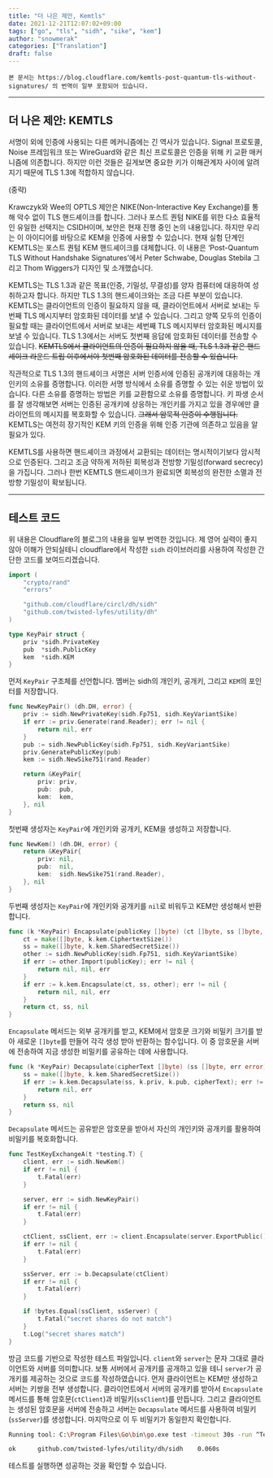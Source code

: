 ```yaml
---
title: "더 나은 제안, Kemtls"
date: 2021-12-21T12:07:02+09:00
tags: ["go", "tls", "sidh", "sike", "kem"]
author: "snowmerak"
categories: ["Translation"]
draft: false
---
```


`본 문서는 https://blog.cloudflare.com/kemtls-post-quantum-tls-without-signatures/ 의 번역이 일부 포함되어 있습니다.`

***

## 더 나은 제안: KEMTLS

서명이 외에 인증에 사용되는 다른 메커니즘에는 긴 역사가 있습니다. Signal 프로토콜, Noise 프레임워크 또는 WireGuard와 같은 최신 프로토콜은 인증을 위해 키 교환 매커니즘에 의존합니다. 하지만 이런 것들은 길게보면 중요한 키가 이해관계자 사이에 알려지기 때문에 TLS 1.3에 적합하지 않습니다.

(중략)

Krawczyk와 Wee의 OPTLS 제안은 NIKE(Non-Interactive Key Exchange)를 통해 악수 없이 TLS 핸드셰이크를 합니다. 그러나 포스트 퀀텀 NIKE를 위한 다소 효율적인 유일한 선택지는 CSIDH이며, 보안은 현재 진행 중인 논의 내용입니다. 하지만 우리는 이 아이디어를 바탕으로 KEM을 인증에 사용할 수 있습니다. 현재 실험 단계인 KEMTLS는 포스트 퀀텀 KEM 핸드셰이크를 대체합니다. 이 내용은 ‘Post-Quantum TLS Without Handshake Signatures’에서 Peter Schwabe, Douglas Stebila 그리고 Thom Wiggers가 디자인 및 소개했습니다.

KEMTLS는 TLS 1.3과 같은 목표(인증, 기밀성, 무결성)를 양자 컴퓨터에 대응하여 성취하고자 합니다. 하지만 TLS 1.3의 핸드셰이크와는 조금 다른 부분이 있습니다. KEMTLS는 클라이언트의 인증이 필요하지 않을 때, 클라이언트에서 서버로 보내는 두번째 TLS 메시지부터 암호화된 데이터를 보낼 수 있습니다. 그리고 양쪽 모두의 인증이 필요할 때는 클라이언트에서 서버로 보내는 세번째 TLS 메시지부터 암호화된 메시지를 보낼 수 있습니다. TLS 1.3에서는 서버도 첫번째 응답에 암호화된 데이터를 전송할 수 있습니다. ~~KEMTLS에서 클라이언트의 인증이 필요하지 않을 때, TLS 1.3과 같은 핸드셰이크 라운드 트립 이후에서야 첫번째 암호화된 데이터를 전송할 수 있습니다.~~

직관적으로 TLS 1.3의 핸드셰이크 서명은 서버 인증서에 인증된 공개키에 대응하는 개인키의 소유를 증명합니다. 이러한 서명 방식에서 소유를 증명할 수 있는 쉬운 방법이 있습니다. 다른 소유를 증명하는 방법은 키를 교환함으로 소유를 증명합니다. 키 파생 순서를 잘 생각해보면 서버는 인증된 공개키에 상응하는 개인키를 가지고 있을 경우에만 클라이언트의 메시지를 복호화할 수 있습니다. ~~그래서 암묵적 인증이 수행됩니다.~~ KEMTLS는 여전히 장기적인 KEM 키의 인증을 위해 인증 기관에 의존하고 있음을 알 필요가 있다. 

KEMTLS를 사용하면 핸드셰이크 과정에서 교환되는 데이터는 명시적이기보다 암시적으로 인증된다. 그리고 조금 약하게 저하된 회복성과 전방향 기밀성(forward secrecy)을 가집니다. 그러나 한번 KEMTLS 핸드셰이크가 완료되면 회복성의 완전한 소멸과 전방향 기밀성이 확보됩니다.

***

## 테스트 코드

위 내용은 Cloudflare의 블로그의 내용을 일부 번역한 것입니다. 제 영어 실력이 좋지 않아 이해가 안되실테니 cloudflare에서 작성한 `sidh` 라이브러리를 사용하여 작성한 간단한 코드를 보여드리겠습니다.

```go
import (
	"crypto/rand"
	"errors"

	"github.com/cloudflare/circl/dh/sidh"
	"github.com/twisted-lyfes/utility/dh"
)

type KeyPair struct {
	priv *sidh.PrivateKey
	pub  *sidh.PublicKey
	kem  *sidh.KEM
}
```

먼저 `KeyPair` 구조체를 선언합니다. 멤버는 sidh의 개인키, 공개키, 그리고 `KEM`의 포인터를 저장합니다.

```go
func NewKeyPair() (dh.DH, error) {
	priv := sidh.NewPrivateKey(sidh.Fp751, sidh.KeyVariantSike)
	if err := priv.Generate(rand.Reader); err != nil {
		return nil, err
	}
	pub := sidh.NewPublicKey(sidh.Fp751, sidh.KeyVariantSike)
	priv.GeneratePublicKey(pub)
	kem := sidh.NewSike751(rand.Reader)

	return &KeyPair{
		priv: priv,
		pub:  pub,
		kem:  kem,
	}, nil
}
```

첫번째 생성자는 `KeyPair`에 개인키와 공개키, KEM을 생성하고 저장합니다.

```go
func NewKem() (dh.DH, error) {
	return &KeyPair{
		priv: nil,
		pub:  nil,
		kem:  sidh.NewSike751(rand.Reader),
	}, nil
}
```

두번째 생성자는 `KeyPair`에 개인키와 공개키를 `nil`로 비워두고 KEM만 생성해서 반환합니다.

```go
func (k *KeyPair) Encapsulate(publicKey []byte) (ct []byte, ss []byte, err error) {
	ct = make([]byte, k.kem.CiphertextSize())
	ss = make([]byte, k.kem.SharedSecretSize())
	other := sidh.NewPublicKey(sidh.Fp751, sidh.KeyVariantSike)
	if err := other.Import(publicKey); err != nil {
		return nil, nil, err
	}
	if err := k.kem.Encapsulate(ct, ss, other); err != nil {
		return nil, nil, err
	}
	return ct, ss, nil
}
```

`Encapsulate` 메서드는 외부 공개키를 받고, KEM에서 암호문 크기와 비밀키 크기를 받아 새로운 `[]byte`를 만들어 각각 생성 받아 반환하는 함수입니다. 이 중 암호문을 서버에 전송하여 지금 생성한 비밀키를 공유하는 데에 사용합니다.

```go
func (k *KeyPair) Decapsulate(cipherText []byte) (ss []byte, err error) {
	ss = make([]byte, k.kem.SharedSecretSize())
	if err := k.kem.Decapsulate(ss, k.priv, k.pub, cipherText); err != nil {
		return nil, err
	}
	return ss, nil
}
```

`Decapsulate` 메서드는 공유받은 암호문을 받아서 자신의 개인키와 공개키를 활용하여 비밀키를 복호화합니다.

```go
func TestKeyExchangeA(t *testing.T) {
	client, err := sidh.NewKem()
	if err != nil {
		t.Fatal(err)
	}

	server, err := sidh.NewKeyPair()
	if err != nil {
		t.Fatal(err)
	}

	ctClient, ssClient, err := client.Encapsulate(server.ExportPublic())
	if err != nil {
		t.Fatal(err)
	}

	ssServer, err := b.Decapsulate(ctClient)
	if err != nil {
		t.Fatal(err)
	}

	if !bytes.Equal(ssClient, ssServer) {
		t.Fatal("secret shares do not match")
	}
	t.Log("secret shares match")
}
```

방금 코드를 기반으로 작성한 테스트 파일입니다. `client`와 `server`는 문자 그대로 클라이언트와 서버를 의미합니다. 보통 서버에서 공개키를 공개하고 있을 테니 `server`가 공개키를 제공하는 것으로 코드를 작성하였습니다. 먼저 클라이언트는 KEM만 생성하고 서버는 키쌍을 전부 생성합니다. 클라이언트에서 서버의 공개키를 받아서 `Encapsulate` 메서드를 통해 암호문(`ctClient`)과 비밀키(`ssClient`)를 만듭니다. 그리고 클라이언트는 생성된 암호문을 서버에 전송하고 서버는 `Decapsulate` 메서드를 사용하여 비밀키(`ssServer`)를 생성합니다. 마지막으로 이 두 비밀키가 동일한지 확인합니다.

```bash
Running tool: C:\Program Files\Go\bin\go.exe test -timeout 30s -run ^TestKeyExchangeA$ github.com/twisted-lyfes/utility/dh/sidh

ok  	github.com/twisted-lyfes/utility/dh/sidh	0.060s
```

테스트를 실행하면 성공하는 것을 확인할 수 있습니다.
